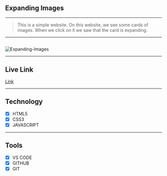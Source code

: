 ## Expanding Images

---

> This is a simple website. On this website, we see some cards of images. When we click on it we saw that the card is expanding.

---

##

<img src="https://i.ibb.co/5nB5yVf/Expanding-Images.png" alt="Expanding-Images" border="0">

---

## Live Link

[Link](https://expanding-img.vercel.app/)

---

## Technology

- [x] HTML5
- [x] CSS3
- [x] JAVASCRIPT

---

## Tools

- [x] VS CODE
- [x] GITHUB
- [x] GIT